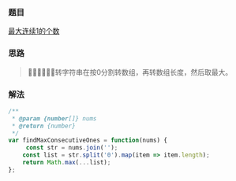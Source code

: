 ### 题目

[最大连续1的个数](https://leetcode-cn.com/problems/max-consecutive-ones/submissions/)

### 思路

> 转字符串在按0分割转数组，再转数组长度，然后取最大。

### 解法

```js
/**
 * @param {number[]} nums
 * @return {number}
 */
var findMaxConsecutiveOnes = function(nums) {
     const str = nums.join('');
    const list = str.split('0').map(item => item.length);
    return Math.max(...list);
};
```
